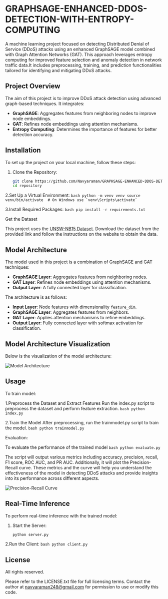 # GRAPHSAGE-ENHANCED-DDOS-DETECTION-WITH-ENTROPY-COMPUTING
A machine learning project focused on detecting Distributed Denial of Service (DDoS) attacks using an enhanced GraphSAGE model combined with Graph Attention Networks (GAT). This approach leverages entropy computing for improved feature selection and anomaly detection in network traffic data.It includes preprocessing, training, and prediction functionalities tailored for identifying and mitigating DDoS attacks.


## Project Overview

The aim of this project is to improve DDoS attack detection using advanced graph-based techniques. It integrates:
- **GraphSAGE**: Aggregates features from neighboring nodes to improve node embeddings.
- **GAT**: Refines node embeddings using attention mechanisms.
- **Entropy Computing**: Determines the importance of features for better detection accuracy.
 

## Installation

To set up the project on your local machine, follow these steps:

1. Clone the Repository:
    ```bash
   git clone https://github.com/Navyaraman/GRAPHSAGE-ENHANCED-DDOS-DETECTION-WITH-ENTROPY-COMPUTING
   cd repository
   ```

2.Set Up a Virtual Environment:
    ```bash
    python -m venv venv
    source venv/bin/activate  # On Windows use `venv\Scripts\activate`
    ```

3.Install Required Packages:
    ```bash
    pip install -r requirements.txt
    ```


Get the Dataset

This project uses the [UNSW-NB15 Dataset](https://research.unsw.edu.au/projects/unsw-nb15-dataset). Download the dataset from the provided link and follow the instructions on the website to obtain the data.

## Model Architecture

The model used in this project is a combination of GraphSAGE and GAT techniques:

- **GraphSAGE Layer**: Aggregates features from neighboring nodes.
- **GAT Layer**: Refines node embeddings using attention mechanisms.
- **Output Layer**: A fully connected layer for classification.

The architecture is as follows:
- **Input Layer**: Node features with dimensionality `feature_dim`.
- **GraphSAGE Layer**: Aggregates features from neighbors.
- **GAT Layer**: Applies attention mechanisms to refine embeddings.
- **Output Layer**: Fully connected layer with softmax activation for classification.

## Model Architecture Visualization

Below is the visualization of the model architecture:

![Model Architecture](image/model_architecture.png)


## Usage

To train model:

1.Preprocess the Dataset and Extract Features
Run the index.py script to preprocess the dataset and perform feature extraction.
    ```bash
    python index.py
    ```

2.Train the Model
After preprocessing, run the trainmodel.py script to train the model.
    ```bash
    python trainmodel.py
    ```

Evaluation:

To evaluate the performance of the trained model
    ```bash
    python evaluate.py
    ```

The script will output various metrics including accuracy, precision, recall, F1 score, ROC AUC, and PR AUC. Additionally, it will plot the Precision-Recall curve. These metrics and the curve will help you understand the effectiveness of the model in detecting DDoS attacks and provide insights into its performance across different aspects.

![Precision-Recall Curve](image/PR%20CURVE.png)

## Real-Time Inference

To perform real-time inference with the trained model:

1. Start the Server:
   ```bash
   python server.py
   ```
   
2.Run the Client:
    ```bash
    python client.py
    ```


## License
All rights reserved.

Please refer to the LICENSE.txt file for full licensing terms. Contact the author at navyaraman248@gmail.com for permission to use or modify this code.